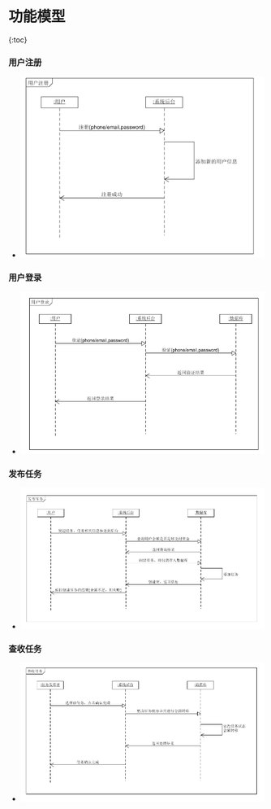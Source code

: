 # 功能模型

{:toc}

### 用户注册

- ![pic](pics/01.png)

### 用户登录

- ![pic](pics/02.png)

### 发布任务

- ![pic](pics/03.png)

### 查收任务

- ![pic](pics/04.png)

